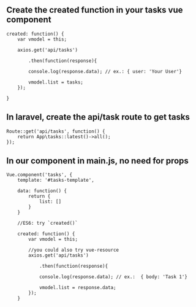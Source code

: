 
## Create the created function in your tasks vue component

    created: function() {
        var vmodel = this;

        axios.get('api/tasks')

            .then(function(response){

            console.log(response.data); // ex.: { user: 'Your User'}

            vmodel.list = tasks;
        });  

    }



## In laravel, create the api/task route to get tasks

    Route::get('api/tasks', function() {
        return App\tasks::latest()->all();
    });

## In our component in main.js, no need for props

    Vue.component('tasks', {
        template: '#tasks-template',

        data: function() {
            return {
                list: []               
            }
        }

        //ES6: try `created()`

        created: function() {
            var vmodel = this;

            //you could also try vue-resource
            axios.get('api/tasks')

                .then(function(response){

                console.log(response.data); // ex.:  { body: 'Task 1'} 

                vmodel.list = response.data;
            });
        }
